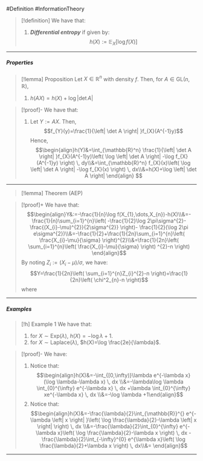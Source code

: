 #Definition #InformationTheory 

> [!definition]
> We have that: 
> 1. ***Differential entropy*** if given by: $$h(X):=\mathbb{E}_{X}[\log f(X)]$$
---
##### Properties
> [!lemma] Proposition 
> Let $X\in \mathbb{R}^n$ with density $f$. Then, for $A\in \text{GL}(n,\mathbb{R})$, 
> 1. $h(AX)=h(X)+\log \left| \det A \right|$

> [!proof]-
> We have that:
> 1. Let $Y:= AX$. Then, $$f_{Y}(y)=\frac{1}{\left| \det A \right| }f_{X}(A^{-1}y)$$Hence, $$\begin{align}h(Y)&=\int_{\mathbb{R}^n} \frac{1}{\left| \det A \right| }f_{X}(A^{-1}y)\left( \log \left| \det A \right| -\log f_{X}(A^{-1}y) \right)  \, dy\\&=\int_{\mathbb{R}^n} f_{X}(x)\left( \log \left| \det A \right| -\log f_{X}(x) \right)  \, dx\\&=h(X)+\log \left| \det A \right| \end{align} $$
---
> [!lemma] Theorem (AEP)

> [!proof]+
> We have that: $$\begin{align}Y&:=-\frac{1}{n}\log f(X_{1},\dots,X_{n})-h(X)\\&=-\frac{1}{n}\sum_{i=1}^{n}\left( -\frac{1}{2}\log 2\pi\sigma^{2}-\frac{(X_{i}-\mu)^{2}}{2\sigma^{2}} \right)- \frac{1}{2}(\log 2\pi e\sigma^{2})\\&=-\frac{1}{2}+\frac{1}{2n}\sum_{i=1}^{n}\left( \frac{X_{i}-\mu}{\sigma} \right)^{2}\\&=\frac{1}{2n}\left( \sum_{i=1}^{n}\left( \frac{X_{i}-\mu}{\sigma} \right) ^{2}-n \right) \end{align}$$By noting $Z_{i}:=(X_{i}-\mu) / \sigma$, we have: $$Y=\frac{1}{2n}\left( \sum_{i=1}^{n}Z_{i}^{2}-n \right)=\frac{1}{2n}\left( \chi^2_{n}-n \right)$$where 
---
##### Examples

> [!h] Example 1
> We have that:
> 1. for $X\sim \text{Exp}(\lambda)$, $h(X)=-\log\lambda+1$.
> 2. for $X\sim \text{Laplace}(\lambda)$, $h(X)=\log \frac{2e}{\lambda}$.

> [!proof]-
> We have: 
> 1. Notice that: $$\begin{align}h(X)&=-\int_{[0,\infty)}\lambda e^{-\lambda x} (\log \lambda-\lambda x) \, dx \\&=-\lambda\log \lambda \int_{0}^{\infty} e^{-\lambda x} \, dx +\lambda \int_{0}^{\infty} xe^{-\lambda x} \, dx \\&=-\log \lambda +1\end{align}$$
> 2. Notice that: $$\begin{align}h(X)&=-\frac{\lambda}{2}\int_{\mathbb{R}}^{} e^{-\lambda \left| x \right| }\left( \log \frac{\lambda}{2}-\lambda \left| x \right|  \right) \, dx \\&=-\frac{\lambda}{2}\int_{0}^{\infty} e^{-\lambda x}\left( \log \frac{\lambda}{2}-\lambda x \right)  \, dx -\frac{\lambda}{2}\int_{-\infty}^{0} e^{\lambda x}\left( \log \frac{\lambda}{2}+\lambda x \right)  \, dx\\&= \end{align}$$
---
